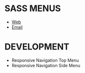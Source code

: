# SASS MENUS

* [Web](https://www.artegrafico.net "José Luis Rojo")
* [Email](mailto:jose@artegrafico.net "jose@artegrafico.net")

# DEVELOPMENT
* Responsive Navigation Top Menu
* Responsive Navigation Side Menu 
   